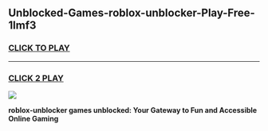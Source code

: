 
## Unblocked-Games-roblox-unblocker-Play-Free-1lmf3
<h3>
<a href="https://premium76.site?title=roblox-unblocker&ref=10A">CLICK TO PLAY</a></h3>
<hr>

<h3>
<a href="https://premium76.site?title=roblox-unblocker&ref=10A">CLICK 2 PLAY</a>
  
</h3>

<a href="https://premium76.site?title=roblox-unblocker&ref=10A"><img src="https://clearcache.store/games.png"></a>


**roblox-unblocker games unblocked: Your Gateway to Fun and Accessible Online Gaming**
